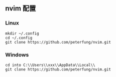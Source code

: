 ## nvim 配置
### Linux
```
mkdir ~/.config 
cd ~/.config
git clone https://github.com/peterfung/nvim.git
```

### Windows
```
cd into C:\\Users\\xxx\\AppData\\Local\\
git clone https://github.com/peterfung/nvim.git
```
